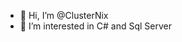 - 👋 Hi, I’m @ClusterNix
- 👀 I’m interested in C# and Sql Server

<!---
ClusterNix/ClusterNix is a ✨ special ✨ repository because its `README.md` (this file) appears on your GitHub profile.
You can click the Preview link to take a look at your changes.
--->
